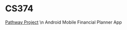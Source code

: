 # CS374
[Pathway Project](https://github.com/ZEJ-13/CS374-FinalProject)
\n
Android Mobile Financial Planner App
